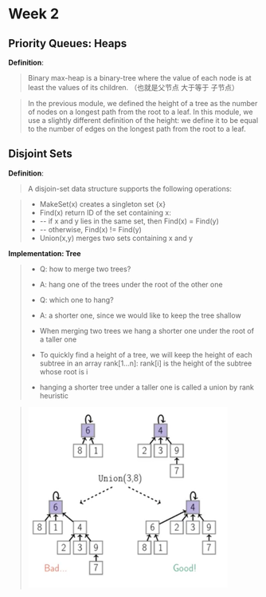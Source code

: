Week 2
======

Priority Queues: Heaps
----------------------

**Definition**:
> Binary max-heap is a binary-tree where the value of each node is at least the values of its children. （也就是父节点 大于等于 子节点）

> In the previous module, we defined the height of a tree as the number of nodes on a longest path from the root to a leaf. In this module, we use a slightly different definition of the height: we define it to be equal to the number of edges on the longest path from the root to a leaf.



Disjoint Sets
-------------

**Definition**:
> A disjoin-set data structure supports the following operations:

> - MakeSet(x) creates a singleton set {x}
> - Find(x) return ID of the set containing x:
> - -- if x and y lies in the same set, then Find(x) = Find(y)
> - -- otherwise, Find(x) != Find(y)
> - Union(x,y) merges two sets containing x and y


**Implementation: Tree**

> - Q: how to merge two trees?
> - A: hang one of the trees under the root of the other one
> 
> - Q: which one to hang?
> - A: a shorter one, since we would like to keep the tree shallow
>
> - When merging two trees we hang a shorter one under the root of a taller one
> - To quickly find a height of a tree, we will keep the height of each subtree in an array rank[1...n]: rank[i] is the height of the subtree whose root is i
> - hanging a shorter tree under a taller one is called a union by rank heuristic

> <img src="pics/QQ20160929-0@2x.png" alt="Drawing" style="width: 400px;"  />
